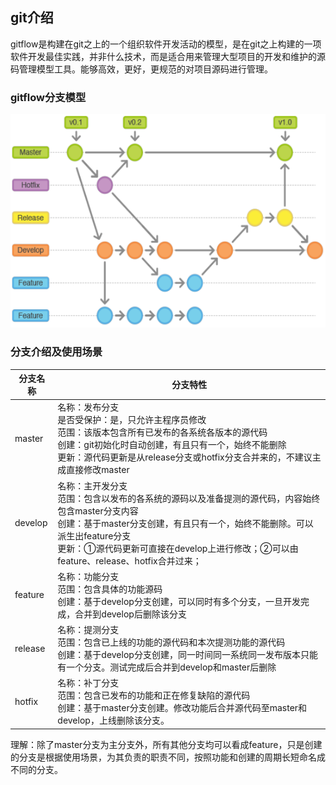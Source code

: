 ## git介绍

gitflow是构建在git之上的一个组织软件开发活动的模型，是在git之上构建的一项软件开发最佳实践，并非什么技术，而是适合用来管理大型项目的开发和维护的源码管理模型工具。能够高效，更好，更规范的对项目源码进行管理。



### gitflow分支模型

![加载图片失败！](gitflow.png)



### 分支介绍及使用场景

| 分支名称 | 分支特性                                                     |
| -------- | ------------------------------------------------------------ |
| master   | 名称：发布分支<br />是否受保护：是，只允许主程序员修改<br />范围：该版本包含所有已发布的各系统各版本的源代码<br />创建：git初始化时自动创建，有且只有一个，始终不能删除<br />更新：源代码更新是从release分支或hotfix分支合并来的，不建议主成直接修改master |
| develop  | 名称：主开发分支<br />范围：包含以发布的各系统的源码以及准备提测的源代码，内容始终包含master分支内容<br />创建：基于master分支创建，有且只有一个，始终不能删除。可以派生出feature分支<br />更新：①源代码更新可直接在develop上进行修改；②可以由feature、release、hotfix合并过来； |
| feature  | 名称：功能分支<br />范围：包含具体的功能源码<br />创建：基于develop分支创建，可以同时有多个分支，一旦开发完成，合并到develop后删除该分支 |
| release  | 名称：提测分支<br />范围：包含已上线的功能的源代码和本次提测功能的源代码<br />创建：基于develop分支创建，同一时间同一系统同一发布版本只能有一个分支。测试完成后合并到develop和master后删除<br /> |
| hotfix   | 名称：补丁分支<br />范围：包含已发布的功能和正在修复缺陷的源代码<br />创建：基于master分支创建。修改功能后合并源代码至master和develop，上线删除该分支。 |

理解：除了master分支为主分支外，所有其他分支均可以看成feature，只是创建的分支是根据使用场景，为其负责的职责不同，按照功能和创建的周期长短命名成不同的分支。

